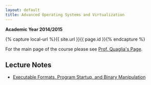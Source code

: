 ```yaml
---
layout: default
title: Advanced Operating Systems and Virtualization
---
```

**Academic Year 2014/2015**    

{% capture local-url %}{{ site.url }}{{ page.id }}{% endcapture %}

For the main page of the course please see [Prof. Quaglia's Page](http://www.dis.uniroma1.it/~quaglia/DIDATTICA/AOSV/).

Lecture Notes
-------------

* [Executable Formats, Program Startup, and Binary Manipulation]({{local-url}}/elf-2015.pdf)
